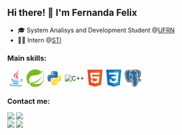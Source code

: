 

## Hi there! 👋 I'm Fernanda Felix
- 🎓 System Analisys and Development Student @[UFRN](https://www.ufrn.br/)
- 👩‍💻 Intern @[STI](https://sti.ufrn.br)


### Main skills:
<div style="display: inline_block">
    <img align="center" alt="Java" height="40" width="40" src="https://raw.githubusercontent.com/devicons/devicon/master/icons/java/java-original.svg">
    <img align="center" alt="Spring" height="40" width="40" src="https://raw.githubusercontent.com/devicons/devicon/master/icons/spring/spring-original.svg">
     <img align="center" alt="Python" height="40" width="40" src="https://raw.githubusercontent.com/devicons/devicon/master/icons/python/python-original.svg">
    <img align="center" alt="C++" height="40" width="40" src="https://cdn.jsdelivr.net/gh/devicons/devicon/icons/cplusplus/cplusplus-original.svg">
    <img align="center" alt="HTML" height="40" width="40" src="https://raw.githubusercontent.com/devicons/devicon/master/icons/html5/html5-original.svg">
    <img align="center" alt="CSS" height="40" width="40" src="https://raw.githubusercontent.com/devicons/devicon/master/icons/css3/css3-original.svg">
    <img align="center" alt="SQL" height="40" width="40" src="https://raw.githubusercontent.com/devicons/devicon/master/icons/postgresql/postgresql-original.svg">
</div>


 ### Contact me:
<div> 
  <a href="https://www.linkedin.com/in/gilneide-fernanda/" target="_blank"><img src="https://img.shields.io/badge/-LinkedIn-%230077B5?style=for-the-badge&logo=linkedin&logoColor=white" target="_blank"></a> 
  <a href="mailto:gilneidefernandaf@gmail.com">
    <img src="https://img.shields.io/badge/gilneidefernandaf@gmail.com-D14836?style=for-the-badge&logo=gmail&logoColor=white" target="_blank">
</a>

<div style="inline-block" id="status">
    <img height="180cm" src="https://github-readme-stats.vercel.app/api/top-langs/?username=im-fernanda&layout=compact&theme=dracula">
    <img height="180cm" src="https://github-readme-stats.vercel.app/api?username=im-fernanda&show_icons=true&theme=dracula">

</div>


</div>

